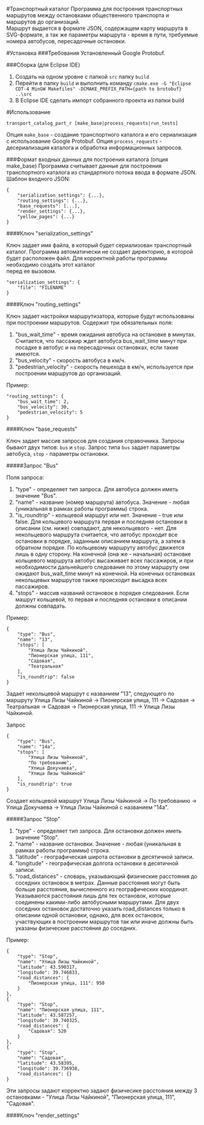 #Транспортный каталог
Программа для построения транспортных маршрутов между остановками общественного транспорта и маршрутов до организаций.  
Маршрут выдается в формате JSON, содержащем карту маршрута в SVG-формате, а так же параметры маршрута - время в пути, требуемые номера автобусов, пересадочные остановки.

#Установка
###Требования
Установленный Google Protobuf.

###Сборка (для Eclipse IDE)
1. Создать на одном уровне с папкой `src` папку `build`
2. Перейти в папку `build` и выполнить команду `cmake.exe -G "Eclipse CDT-4 MinGW Makefiles" -DCMAKE_PREFIX_PATH={path to brotobuf} ..\src`
3. В Eclipse IDE сделать импорт собранного проекта из папки build

#Использование

	transport_catalog_part_r [make_base|process_requests|run_tests]

Опция `make_base` - создание транспортного каталога и его сериализация с использование Google Protobuf.
Опция `process_requests` - десериализация каталога и обработка информационных запросов.

###Формат входных данных для построения каталога (опция make_base)
Программа считывает данные для построения транспортного каталога из стандартного потока ввода в формате JSON.
Шаблон входного JSON:  

	{  
		"serialization_settings": {...},  
		"routing_settings": {...},  
		"base_requests": [...], 
		"render_settings": {...},  
		"yellow_pages": {...}  
	}  

####Ключ "serialization_settings"

Ключ задает имя файла, в который будет сериализован транспортный каталог. 
Программа автоматически не создает директорию, в которой будет расположен файл. Для корректной работы программы необходимо создать этот каталог  
перед ее вызовом.

	"serialization_settings": {
		"file": "FILENAME"
	}

####Ключ "routing_settings"

Ключ задает настройки маршрутизатора, которые будут использованы при построении маршрутов. Содержит три обязательных поля:
1. "bus_wait_time" - время ожидания автобуса на остановке в минутах. Считается, что пассажир ждет автобуса bus_wait_time минут при посадке в автобус и на пересадочных остановках, если такие имеются.
2. "bus_velocity" - скорость автобуса в км/ч.
3. "pedestrian_velocity" - скорость пешехода в км/ч, используется при построении маршрутов до организаций.

Пример:

	"routing_settings": {
        "bus_wait_time": 2,
        "bus_velocity": 30,
        "pedestrian_velocity": 5
    }

####Ключ "base_requests"

Ключ задает массив запросов для создания справочника. Запросы бывают двух типов: `bus` и `stop`. Запрос типа `bus` задает параметры автобуса, `stop` - параметры остановки. 

#####Запрос "Bus"

Поля запроса:  

1. "type" - определяет тип запроса. Для автобуса должен иметь значение "Bus".  
2. "name" - название (номер маршрута) автобуса. Значение - любая (уникальная в рамках работы программы) строка.  
3. "is_roundtrip" - кольцевой маршрут или нет. Значение - true или false. Для кольцевого маршрута первая и последняя остановки в описании (см. ниже) совпадают, для некольцевого - нет. Для некольцевого маршрута считается, что автобус проходит все остановки в порядке, заданным описанием маршрута, а затем в обратном порядке. По кольцевому маршруту автобус движется лишь в одну сторону. На конечной (она же - начальная) остановке кольцевого маршрута автобус высаживает всех пассажиров, и при необходимости дальнейшего следования по этому маршруту они ожидают bus_wait_time минут на конечной. На конечных остановках некольцевых маршрутов также происходит высадка всех пассажиров.  
4. "stops" - массив названий остановок в порядке следования. Если машрут кольцевой, то первая и последняя остановки в описании должны совпадать.  

Пример:

	{
        "type": "Bus",
        "name": "13",
        "stops": [
            "Улица Лизы Чайкиной",
            "Пионерская улица, 111",
            "Садовая",
            "Театральная"
        ],
        "is_roundtrip": false
    }
Задает некольцевой маршрут с названием "13", следующего по маршруту Улица Лизы Чайкиной -> Пионерская улица, 111 -> Садовая -> Театральная -> Садовая -> Пионерская улица, 111 -> Улица Лизы Чайкиной.

Запрос

	{
        "type": "Bus",
        "name": "14a",
        "stops": [
            "Улица Лизы Чайкиной",
            "По требованию",
            "Улица Докучаева",
            "Улица Лизы Чайкиной"
        ],
        "is_roundtrip": true
    }
Создает кольцевой маршрут Улица Лизы Чайкиной -> По требованию -> Улица Докучаева -> Улица Лизы Чайкиной с названием "14a".

#####Запрос "Stop"

1. "type" - определяет тип запроса. Для остановки должен иметь значение "Stop".  
2. "name" - название остановки. Значение - любая (уникальная в рамках работы программы) строка.  
3. "latitude" - географическая широта остановки в десятичной записи.  
4. "longitude" - географическая долгота остановки в десятичной записи.  
4. "road_distances" - словарь, указывающий физические расстояния до соседних остановок в метрах. Данные расстояния могут быть больше расстояния, вычисленного из географических координат. Указываются расстояния лишь для тех остановок, которые соединены какими-либо автобусными маршрутами. Для двух соседних остановок достаточно указать road_distances только в описании одной остановки, однако, для всех остановок, участвующих в построении маршрутов так или иначе должны быть указаны физические расстояния до соседних.  

Пример:

    {
        "type": "Stop",
        "name": "Улица Лизы Чайкиной",
        "latitude": 43.590317,
        "longitude": 39.746833,
        "road_distances": {
            "Пионерская улица, 111": 950
        }
    },
    {
        "type": "Stop",
        "name": "Пионерская улица, 111",
        "latitude": 43.587257,
        "longitude": 39.740325,
        "road_distances": {
            "Садовая": 520
        }
    },
    {
        "type": "Stop",
        "name": "Садовая",
        "latitude": 43.58395,
        "longitude": 39.736938,
        "road_distances": {}
    }

Эти запросы задают корректно задают физичесике расстояния между 3 остановками - "Улица Лизы Чайкиной", "Пионерская улица, 111", "Садовая".

####Ключ "render_settings"